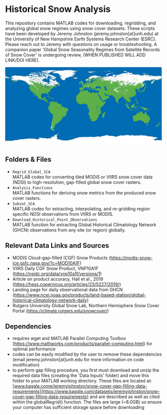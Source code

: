 # Historical Snow Analysis

This repository contains MATLAB codes for downloading, regridding, and analyzing global snow regimes using snow cover datasets. These scripts have been developed by Jeremy Johnston (jeremy.johnston[at]unh.edu) at the University of New Hampshire Earth Systems Research Center (ESRC). Please reach out to Jeremy with questions on usage or troubleshooting.
A companion paper 'Global Snow Seasonality Regimes from Satellite Records of Snow Cover' is undergoing review, (WHEN PUBLISHED WILL ADD LINK/DOI HERE).

![alt text](https://github.com/jjohns60/HistoricalSnowAnalysis/blob/main/SCAheader_image.jpg?raw=true)

## Folders & Files

* `Regrid_Global_SCA`
<br> MATLAB codes for converting tiled MODIS or VIIRS snow cover data (NDSI) to high-resolution, gap-filled global snow cover rasters.
* `Analysis_Functions`
<br> MATLAB functions for deriving snow metrics from the produced snow cover rasters.
* `Subset_SCA`
<br> MATLAB codes for extracting, interpolating, and re-gridding region specific NDSI observations from VIIRS or MODIS.
* `Download_Historical_Point_Observations`
<br> MATLAB function for extracting Global Historical Climatology Network (GHCN) observations from any site (or region) globally.


## Relevant Data Links and Sources

* MODIS Cloud-gap-filled (CGF) Snow Products (https://modis-snow-ice.gsfc.nasa.gov/?c=MOD10A1F)
* VIIRS Daily CGF Snow Product, VNP10A1F (https://nsidc.org/data/vnp10a1f/versions/1)
* Article on product accuracy, Hall et al., 2019 (https://hess.copernicus.org/articles/23/5227/2019/)
* Landing page for daily observational data from GHCN (https://www.ncei.noaa.gov/products/land-based-station/global-historical-climatology-network-daily)
* Rutgers University Global Snow Lab, Northern Hemisphere Snow Cover Portal (https://climate.rutgers.edu/snowcover/)

## Dependencies

* requires wget and MATLAB Parallel Computing Toolbox (https://www.mathworks.com/products/parallel-computing.html) for optimal performance
* codes can be easily modified by the user to remove these dependencies (email jeremy.johnston[at]unh.edu for more information on code modification)
* to perform gap filling procedure, you first must download and unzip the required data files (creating the 'Data Inputs' folder) and move this folder to your MATLAB working directory. These files are located at: [www.kaggle.come/jeremyjohnston/snow-cover-gap-filling-data-requirements](https://www.kaggle.com/datasets/jeremyjohnston/snow-cover-gap-filling-data-requirements) and are described as well as cited within the globalRegrid() function. The files are large (~8.0GB) so ensure your computer has sufficient storage space before downloading
